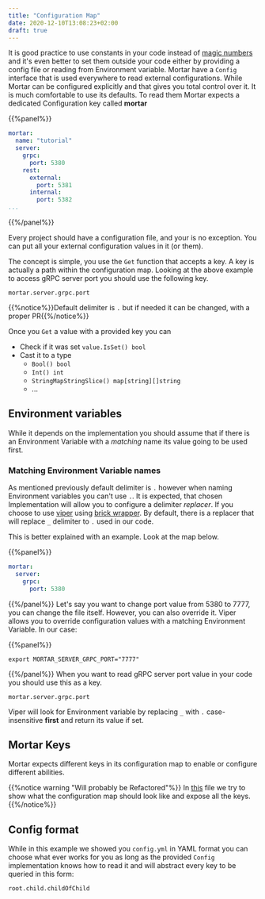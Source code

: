 ```yaml
---
title: "Configuration Map"
date: 2020-12-10T13:08:23+02:00
draft: true
---
```


It is good practice to use constants in your code instead of [magic numbers](https://en.wikipedia.org/wiki/Magic_number_(programming))
and it's even better to set them outside your code either by providing a config file or reading from Environment variable.
Mortar have a `Config` interface that is used everywhere to read external configurations.
While Mortar can be configured explicitly and that gives you total control over it. It is much comfortable to use its defaults.
To read them Mortar expects a dedicated Configuration key called **mortar**

{{%panel%}}
```yaml
mortar:
  name: "tutorial"
  server:
    grpc:
      port: 5380
    rest:
      external:
        port: 5381
      internal:
        port: 5382
...
```
{{%/panel%}}

Every project should have a configuration file, and your is no exception. You can put all your external configuration values
in it (or them).

The concept is simple, you use the `Get` function that accepts a key. A key is actually a path within the configuration map.
Looking at the above example to access gRPC server port you should use the following key.

`mortar.server.grpc.port`

{{%notice%}}Default delimiter is `.` but if needed it can be changed, with a proper PR{{%/notice%}}

Once you `Get` a value with a provided key you can

- Check if it was set `value.IsSet() bool`
- Cast it to a type
  - `Bool() bool`
  - `Int() int`
  - `StringMapStringSlice() map[string][]string`
  - ...

## Environment variables

While it depends on the implementation you should assume that if there is an Environment Variable with a *matching* name
its value going to be used first.

### Matching Environment Variable names

As mentioned previously default delimiter is `.` however when naming Environment variables you can't use `.`.
It is expected, that chosen Implementation will allow you to configure a delimiter *replacer*.
If you choose to use [viper](https://github.com/spf13/viper) using [brick wrapper](https://github.com/go-masonry/bviper).
By default, there is a replacer that will replace `_` delimiter to `.` used in our code.

This is better explained with an example. Look at the map below.

{{%panel%}}
```yaml
mortar:
  server:
    grpc:
      port: 5380
```
{{%/panel%}}
Let's say you want to change port value from 5380 to 7777, you can change the file itself. However, you can also override it.
Viper allows you to override configuration values with a matching Environment Variable. In our case:

{{%panel%}}
```shell script
export MORTAR_SERVER_GRPC_PORT="7777"
```
{{%/panel%}}
When you want to read gRPC server port value in your code you should use this as a key.

`mortar.server.grpc.port`

Viper will look for Environment variable by replacing `_` with `.` case-insensitive **first** and return its value if set.

## Mortar Keys

Mortar expects different keys in its configuration map to enable or configure different abilities.

{{%notice warning "Will probably be Refactored"%}}
In [this](https://github.com/go-masonry/mortar/blob/master/mortar/keys.go) file we try to show what the configuration map should look like and expose all the keys.
{{%/notice%}}

## Config format

While in this example we showed you `config.yml` in YAML format you can choose what ever works for you as long as the provided `Config` implementation knows how to read it and will abstract every key to be queried in this form:

`root.child.childOfChild`
